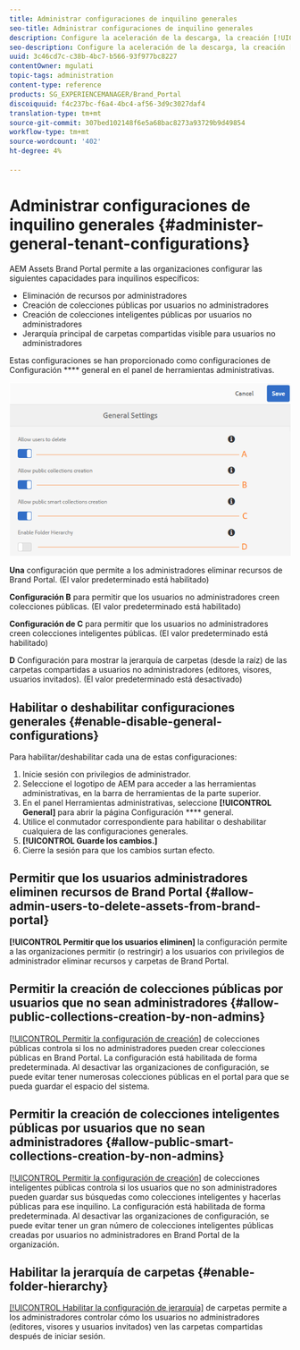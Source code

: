 ```yaml
---
title: Administrar configuraciones de inquilino generales
seo-title: Administrar configuraciones de inquilino generales
description: Configure la aceleración de la descarga, la creación [!UICONTROL de colecciones] inteligentes públicas, la creación de [!UICONTROL colecciones] públicas y la posibilidad de que los usuarios administradores eliminen recursos de los inquilinos.
seo-description: Configure la aceleración de la descarga, la creación [!UICONTROL de colecciones] inteligentes públicas, la creación de [!UICONTROL colecciones] públicas y la posibilidad de que los usuarios administradores eliminen recursos de los inquilinos.
uuid: 3c46cd7c-c38b-4bc7-b566-93f977bc8227
contentOwner: mgulati
topic-tags: administration
content-type: reference
products: SG_EXPERIENCEMANAGER/Brand_Portal
discoiquuid: f4c237bc-f6a4-4bc4-af56-3d9c3027daf4
translation-type: tm+mt
source-git-commit: 307bed102148f6e5a68bac8273a93729b9d49854
workflow-type: tm+mt
source-wordcount: '402'
ht-degree: 4%

---
```



# Administrar configuraciones de inquilino generales {#administer-general-tenant-configurations}

AEM Assets Brand Portal permite a las organizaciones configurar las siguientes capacidades para inquilinos específicos:

* Eliminación de recursos por administradores
* Creación de colecciones públicas por usuarios no administradores
* Creación de colecciones inteligentes públicas por usuarios no administradores
* Jerarquía principal de carpetas compartidas visible para usuarios no administradores

Estas configuraciones se han proporcionado como configuraciones de Configuración **** general en el panel de herramientas administrativas.

![](assets/general-config.png)

**Una** configuración que permite a los administradores eliminar recursos de Brand Portal. (El valor predeterminado está habilitado)

**Configuración B** para permitir que los usuarios no administradores creen colecciones públicas. (El valor predeterminado está habilitado)

**Configuración de C** para permitir que los usuarios no administradores creen colecciones inteligentes públicas. (El valor predeterminado está habilitado)

**D** Configuración para mostrar la jerarquía de carpetas (desde la raíz) de las carpetas compartidas a usuarios no administradores (editores, visores, usuarios invitados). (El valor predeterminado está desactivado)

## Habilitar o deshabilitar configuraciones generales {#enable-disable-general-configurations}

Para habilitar/deshabilitar cada una de estas configuraciones:

1. Inicie sesión con privilegios de administrador.
1. Seleccione el logotipo de AEM para acceder a las herramientas administrativas, en la barra de herramientas de la parte superior.
1. En el panel Herramientas administrativas, seleccione **[!UICONTROL General]** para abrir la página Configuración **** general.
1. Utilice el conmutador correspondiente para habilitar o deshabilitar cualquiera de las configuraciones generales.
1. **[!UICONTROL Guarde los cambios.]**
1. Cierre la sesión para que los cambios surtan efecto.

## Permitir que los usuarios administradores eliminen recursos de Brand Portal {#allow-admin-users-to-delete-assets-from-brand-portal}

**[!UICONTROL Permitir que los usuarios eliminen]** la configuración permite a las organizaciones permitir (o restringir) a los usuarios con privilegios de administrador eliminar recursos y carpetas de Brand Portal.

## Permitir la creación de colecciones públicas por usuarios que no sean administradores {#allow-public-collections-creation-by-non-admins}

[[!UICONTROL Permitir la configuración de creación]](../using/brand-portal-share-collection.md#main-pars-text-1915052376) de colecciones públicas controla si los no administradores pueden crear colecciones públicas en Brand Portal. La configuración está habilitada de forma predeterminada. Al desactivar las organizaciones de configuración, se puede evitar tener numerosas colecciones públicas en el portal para que se pueda guardar el espacio del sistema.

## Permitir la creación de colecciones inteligentes públicas por usuarios que no sean administradores {#allow-public-smart-collections-creation-by-non-admins}

[[!UICONTROL Permitir la configuración de creación]](../using/brand-portal-searching.md#main-pars-header-500620467) de colecciones inteligentes públicas controla si los usuarios que no son administradores pueden guardar sus búsquedas como colecciones inteligentes y hacerlas públicas para ese inquilino. La configuración está habilitada de forma predeterminada. Al desactivar las organizaciones de configuración, se puede evitar tener un gran número de colecciones inteligentes públicas creadas por usuarios no administradores en Brand Portal de la organización.

<!-- 
## Allow download acceleration {#allow-download-acceleration}

[[!UICONTROL Allow download acceleration]](../using/accelerated-download.md) configuration lets the organizations to allow accelerated downloads of assets from Brand Portal and shared links, by integrating with IBM Aspera Connect that is an install-on-demand application. The application uses proprietary technology to remove TCP overheads.
-->

## Habilitar la jerarquía de carpetas {#enable-folder-hierarchy}

[[!UICONTROL Habilitar la configuración de jerarquía]](../using/brand-portal-sharing-folders.md#non-admin-user-access-to-shared-folders) de carpetas permite a los administradores controlar cómo los usuarios no administradores (editores, visores y usuarios invitados) ven las carpetas compartidas después de iniciar sesión.
